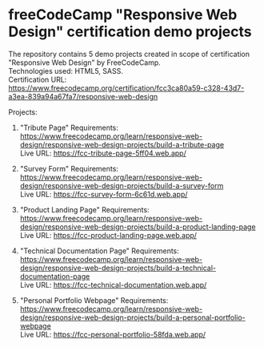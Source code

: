 # freeCodeCamp "Responsive Web Design" certification demo projects

The repository contains 5 demo projects created in scope of certification "Responsive Web Design" by FreeCodeCamp. \
Technologies used: HTML5, SASS. \
Certification URL: https://www.freecodecamp.org/certification/fcc3ca80a59-c328-43d7-a3ea-839a94a67fa7/responsive-web-design

Projects:
  1. "Tribute Page"
     Requirements: https://www.freecodecamp.org/learn/responsive-web-design/responsive-web-design-projects/build-a-tribute-page \
     Live URL: https://fcc-tribute-page-5ff04.web.app/
 
 2. "Survey Form"
     Requirements: https://www.freecodecamp.org/learn/responsive-web-design/responsive-web-design-projects/build-a-survey-form \
     Live URL: https://fcc-survey-form-6c61d.web.app/

 3. "Product Landing Page"
     Requirements: https://www.freecodecamp.org/learn/responsive-web-design/responsive-web-design-projects/build-a-product-landing-page \
     Live URL: https://fcc-product-landing-page.web.app/

 4. "Technical Documentation Page"
     Requirements: https://www.freecodecamp.org/learn/responsive-web-design/responsive-web-design-projects/build-a-technical-documentation-page \
     Live URL: https://fcc-technical-documentation.web.app/
     
 5. "Personal Portfolio Webpage"
     Requirements: https://www.freecodecamp.org/learn/responsive-web-design/responsive-web-design-projects/build-a-personal-portfolio-webpage \
     Live URL: https://fcc-personal-portfolio-58fda.web.app/
